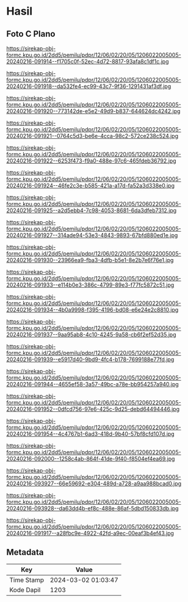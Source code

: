 # Hasil

## Foto C Plano

https://sirekap-obj-formc.kpu.go.id/2dd5/pemilu/pdpr/12/06/02/20/05/1206022005005-20240216-091914--f1705c0f-52ec-4d72-8817-93afa8c1df1c.jpg

https://sirekap-obj-formc.kpu.go.id/2dd5/pemilu/pdpr/12/06/02/20/05/1206022005005-20240216-091918--da532fe4-ec99-43c7-9f36-1291431af3df.jpg

https://sirekap-obj-formc.kpu.go.id/2dd5/pemilu/pdpr/12/06/02/20/05/1206022005005-20240216-091920--773142de-e5e2-49d9-b837-644624dc4242.jpg

https://sirekap-obj-formc.kpu.go.id/2dd5/pemilu/pdpr/12/06/02/20/05/1206022005005-20240216-091921--0764c5d3-be6e-4cca-98c2-572ce238c524.jpg

https://sirekap-obj-formc.kpu.go.id/2dd5/pemilu/pdpr/12/06/02/20/05/1206022005005-20240216-091922--6253f473-f9a0-488e-97c6-465fdeb36792.jpg

https://sirekap-obj-formc.kpu.go.id/2dd5/pemilu/pdpr/12/06/02/20/05/1206022005005-20240216-091924--46fe2c3e-b585-421a-a17d-fa52a3d338e0.jpg

https://sirekap-obj-formc.kpu.go.id/2dd5/pemilu/pdpr/12/06/02/20/05/1206022005005-20240216-091925--a2d5ebb4-7c98-4053-8681-6da3dfeb7312.jpg

https://sirekap-obj-formc.kpu.go.id/2dd5/pemilu/pdpr/12/06/02/20/05/1206022005005-20240216-091927--314ade94-53e3-4843-9893-67bfd880ed1e.jpg

https://sirekap-obj-formc.kpu.go.id/2dd5/pemilu/pdpr/12/06/02/20/05/1206022005005-20240216-091930--23966ea9-fba3-4dfb-b5e1-8e2b7e6f76e1.jpg

https://sirekap-obj-formc.kpu.go.id/2dd5/pemilu/pdpr/12/06/02/20/05/1206022005005-20240216-091933--e114b0e3-386c-4799-89e3-f77fc5872c51.jpg

https://sirekap-obj-formc.kpu.go.id/2dd5/pemilu/pdpr/12/06/02/20/05/1206022005005-20240216-091934--4b0a9998-f395-4196-bd08-e6e24e2c8810.jpg

https://sirekap-obj-formc.kpu.go.id/2dd5/pemilu/pdpr/12/06/02/20/05/1206022005005-20240216-091937--9aa95ab8-4c10-4245-9a58-cb6f2ef52d35.jpg

https://sirekap-obj-formc.kpu.go.id/2dd5/pemilu/pdpr/12/06/02/20/05/1206022005005-20240216-091939--e5917d40-9bd9-4fc4-b178-7699188e77fd.jpg

https://sirekap-obj-formc.kpu.go.id/2dd5/pemilu/pdpr/12/06/02/20/05/1206022005005-20240216-091944--4655ef58-3a57-49bc-a78e-bb954257a940.jpg

https://sirekap-obj-formc.kpu.go.id/2dd5/pemilu/pdpr/12/06/02/20/05/1206022005005-20240216-091952--0dfcd756-97e6-425c-9d25-debd64494446.jpg

https://sirekap-obj-formc.kpu.go.id/2dd5/pemilu/pdpr/12/06/02/20/05/1206022005005-20240216-091954--4c4767b1-6ad3-418d-9b40-57bf8cfd107d.jpg

https://sirekap-obj-formc.kpu.go.id/2dd5/pemilu/pdpr/12/06/02/20/05/1206022005005-20240216-092000--1258c4ab-864f-41de-9f40-f8504ef4ea69.jpg

https://sirekap-obj-formc.kpu.go.id/2dd5/pemilu/pdpr/12/06/02/20/05/1206022005005-20240216-093927--66e59692-e304-489d-a728-a9aa988bcad0.jpg

https://sirekap-obj-formc.kpu.go.id/2dd5/pemilu/pdpr/12/06/02/20/05/1206022005005-20240216-093928--da63dd4b-ef8c-488e-86af-5dbd150833db.jpg

https://sirekap-obj-formc.kpu.go.id/2dd5/pemilu/pdpr/12/06/02/20/05/1206022005005-20240216-091917--a28fbc9e-4922-42fd-a9ec-00eaf3b4ef43.jpg


## Metadata

| Key        | Value               |
| ---------- | ------------------- |
| Time Stamp | 2024-03-02 01:03:47 |
| Kode Dapil | 1203                |



